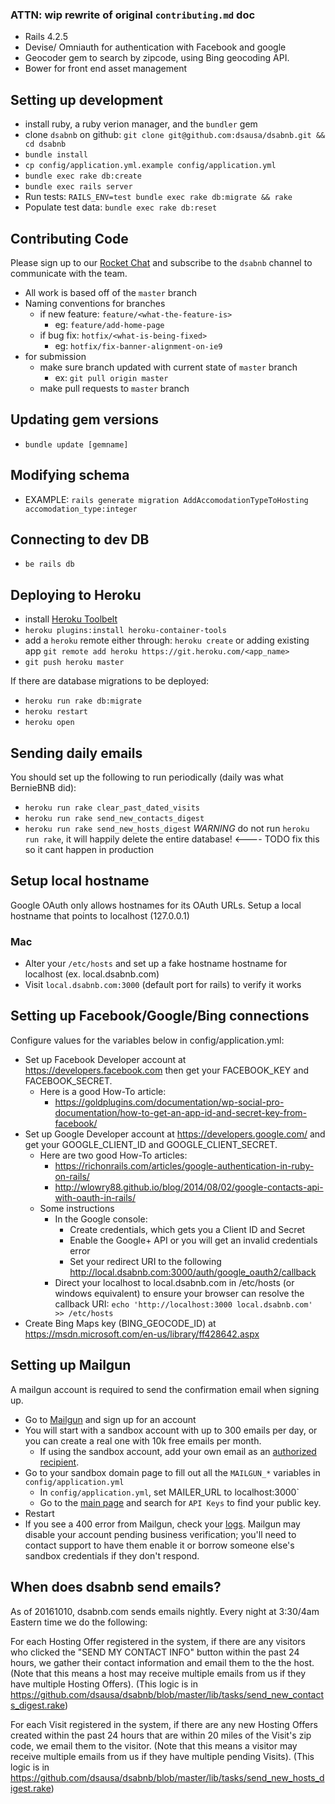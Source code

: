 ### ATTN: wip rewrite of original `contributing.md` doc

* Rails 4.2.5
* Devise/ Omniauth for authentication with Facebook and google
* Geocoder gem to search by zipcode, using Bing geocoding API.
* Bower for front end asset management

## Setting up development
* install ruby, a ruby verion manager, and the `bundler` gem
* clone `dsabnb` on github: `git clone git@github.com:dsausa/dsabnb.git && cd dsabnb`
* `bundle install`
* `cp config/application.yml.example config/application.yml`
* `bundle exec rake db:create`
* `bundle exec rails server`
* Run tests: `RAILS_ENV=test bundle exec rake db:migrate && rake`
* Populate test data: `bundle exec rake db:reset`

## Contributing Code
Please sign up to our [Rocket Chat](https://dsausa.chat) and subscribe to the `dsabnb` channel to communicate with the team.

* All work is based off of the `master` branch
* Naming conventions for branches
  * if new feature: `feature/<what-the-feature-is>`
    * eg: `feature/add-home-page`
  * if bug fix: `hotfix/<what-is-being-fixed>`
    * eg: `hotfix/fix-banner-alignment-on-ie9`
* for submission
  * make sure branch updated with current state of `master` branch
    * ex: `git pull origin master`
  * make pull requests to `master` branch

## Updating gem versions
* `bundle update [gemname]`

## Modifying schema
* EXAMPLE: `rails generate migration AddAccomodationTypeToHosting accomodation_type:integer`

## Connecting to dev DB
* `be rails db`

## Deploying to Heroku
* install [Heroku Toolbelt](https://toolbelt.heroku.com/)
* `heroku plugins:install heroku-container-tools`
* add a `heroku` remote either through: `heroku create` or adding existing app `git remote add heroku https://git.heroku.com/<app_name>`
* `git push heroku master`

If there are database migrations to be deployed:
* `heroku run rake db:migrate`
* `heroku restart`
* `heroku open`

## Sending daily emails
You should set up the following to run periodically (daily was what BernieBNB did):
* `heroku run rake clear_past_dated_visits`
* `heroku run rake send_new_contacts_digest`
* `heroku run rake send_new_hosts_digest`
*WARNING* do not run `heroku run rake`, it will happily delete the entire database!   <---- TODO fix this so it cant happen in production

## Setup local hostname
Google OAuth only allows hostnames for its OAuth URLs. Setup a local hostname that points to localhost (127.0.0.1)
### Mac
* Alter your `/etc/hosts` and set up a fake hostname hostname for localhost (ex. local.dsabnb.com)
* Visit `local.dsabnb.com:3000` (default port for rails) to verify it works

## Setting up Facebook/Google/Bing connections
Configure values for the variables below in config/application.yml:
* Set up Facebook Developer account at https://developers.facebook.com
  then get your FACEBOOK_KEY and FACEBOOK_SECRET.
  * Here is a good How-To article:
    * https://goldplugins.com/documentation/wp-social-pro-documentation/how-to-get-an-app-id-and-secret-key-from-facebook/
* Set up Google Developer account at https://developers.google.com/
  and get your GOOGLE_CLIENT_ID and GOOGLE_CLIENT_SECRET.
  * Here are two good How-To articles:
    * https://richonrails.com/articles/google-authentication-in-ruby-on-rails/
    * http://wlowry88.github.io/blog/2014/08/02/google-contacts-api-with-oauth-in-rails/
  * Some instructions
    * In the Google console:
      * Create credentials, which gets you a Client ID and Secret
      * Enable the Google+ API or you will get an invalid credentials error
      * Set your redirect URI to the following http://local.dsabnb.com:3000/auth/google_oauth2/callback
    * Direct your localhost to local.dsabnb.com in /etc/hosts (or windows equivalent) to ensure your browser can resolve the callback URI:  `echo 'http://localhost:3000 local.dsabnb.com' >> /etc/hosts`
* Create Bing Maps key (BING_GEOCODE_ID) at
  https://msdn.microsoft.com/en-us/library/ff428642.aspx

## Setting up Mailgun

A mailgun account is required to send the confirmation email when signing up.

* Go to [Mailgun](https://mailgun.com) and sign up for an account
* You will start with a sandbox account with up to 300 emails per day, or you can create a real one with 10k free emails per month.
    * If using the sandbox account, add your own email as an [authorized recipient](https://mailgun.com/app/testing/recipients).
* Go to your sandbox domain page to fill out all the `MAILGUN_*` variables in `config/application.yml`
    * In `config/application.yml`, set MAILER_URL to localhost:3000`
    * Go to the [main page](https://mailgun.com/app/dashboard) and search for `API Keys` to find your public key.
* Restart
* If you see a 400 error from Mailgun, check your [logs](https://mailgun.com/app/logs). Mailgun may disable your account pending business verification; you'll need to contact support to have them enable it or borrow someone else's sandbox credentials if they don't respond.

## When does dsabnb send emails?

As of 20161010, dsabnb.com sends emails nightly.  Every night at 3:30/4am Eastern time we do the following:

For each Hosting Offer registered in the system, if there are any visitors who clicked the "SEND MY CONTACT INFO" button within the past 24 hours, we gather their contact information and email them to the the host. (Note that this means a host may receive multiple emails from us if they have multiple Hosting Offers).  (This logic is in https://github.com/dsausa/dsabnb/blob/master/lib/tasks/send_new_contacts_digest.rake)

For each Visit registered in the system, if there are any new Hosting Offers created within the past 24 hours that are within 20 miles of the Visit's zip code, we email them to the visitor. (Note that this means a visitor may receive multiple emails from us if they have multiple pending Visits).  (This logic is in https://github.com/dsausa/dsabnb/blob/master/lib/tasks/send_new_hosts_digest.rake)
